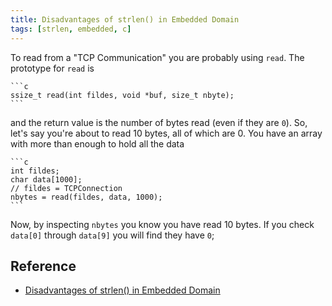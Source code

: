 ```yaml
---
title: Disadvantages of strlen() in Embedded Domain
tags: [strlen, embedded, c]
---
```


To read from a "TCP Communication" you are probably using `read`. The prototype for `read` is

    ```c
    ssize_t read(int fildes, void *buf, size_t nbyte);
    ```

and the return value is the number of bytes read (even if they are `0`).
So, let's say you're about to read 10 bytes, all of which are 0. You have an array with more than enough to hold all the data

    ```c
    int fildes;
    char data[1000];
    // fildes = TCPConnection
    nbytes = read(fildes, data, 1000);
    ```

Now, by inspecting `nbytes` you know you have read 10 bytes. If you check `data[0]` through `data[9]` you will find they have `0`;

## Reference

- [Disadvantages of strlen() in Embedded Domain](https://stackoverflow.com/questions/9173017/disadvantages-of-strlen-in-embedded-domain)
